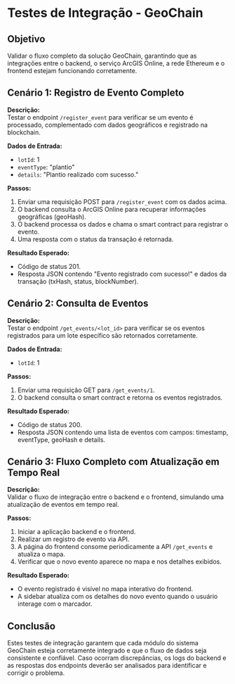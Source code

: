 # Testes de Integração - GeoChain

## Objetivo
Validar o fluxo completo da solução GeoChain, garantindo que as integrações entre o backend, o serviço ArcGIS Online, a rede Ethereum e o frontend estejam funcionando corretamente.

## Cenário 1: Registro de Evento Completo

**Descrição:**  
Testar o endpoint `/register_event` para verificar se um evento é processado, complementado com dados geográficos e registrado na blockchain.

**Dados de Entrada:**  
- `lotId`: 1  
- `eventType`: "plantio"  
- `details`: "Plantio realizado com sucesso."

**Passos:**  
1. Enviar uma requisição POST para `/register_event` com os dados acima.
2. O backend consulta o ArcGIS Online para recuperar informações geográficas (geoHash).
3. O backend processa os dados e chama o smart contract para registrar o evento.
4. Uma resposta com o status da transação é retornada.

**Resultado Esperado:**  
- Código de status 201.  
- Resposta JSON contendo "Evento registrado com sucesso!" e dados da transação (txHash, status, blockNumber).

## Cenário 2: Consulta de Eventos

**Descrição:**  
Testar o endpoint `/get_events/<lot_id>` para verificar se os eventos registrados para um lote específico são retornados corretamente.

**Dados de Entrada:**  
- `lotId`: 1

**Passos:**  
1. Enviar uma requisição GET para `/get_events/1`.
2. O backend consulta o smart contract e retorna os eventos registrados.

**Resultado Esperado:**  
- Código de status 200.  
- Resposta JSON contendo uma lista de eventos com campos: timestamp, eventType, geoHash e details.

## Cenário 3: Fluxo Completo com Atualização em Tempo Real

**Descrição:**  
Validar o fluxo de integração entre o backend e o frontend, simulando uma atualização de eventos em tempo real.

**Passos:**  
1. Iniciar a aplicação backend e o frontend.
2. Realizar um registro de evento via API.
3. A página do frontend consome periodicamente a API `/get_events` e atualiza o mapa.
4. Verificar que o novo evento aparece no mapa e nos detalhes exibidos.

**Resultado Esperado:**  
- O evento registrado é visível no mapa interativo do frontend.  
- A sidebar atualiza com os detalhes do novo evento quando o usuário interage com o marcador.

## Conclusão

Estes testes de integração garantem que cada módulo do sistema GeoChain esteja corretamente integrado e que o fluxo de dados seja consistente e confiável. Caso ocorram discrepâncias, os logs do backend e as respostas dos endpoints deverão ser analisados para identificar e corrigir o problema.
